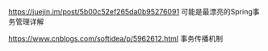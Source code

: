 https://juejin.im/post/5b00c52ef265da0b95276091 可能是最漂亮的Spring事务管理详解



https://www.cnblogs.com/softidea/p/5962612.html 事务传播机制

